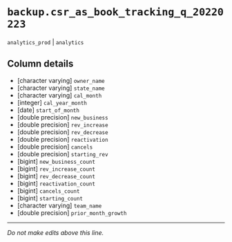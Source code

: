 # `backup.csr_as_book_tracking_q_20220223`
`analytics_prod` | `analytics`

## Column details
* [character varying] `owner_name`
* [character varying] `state_name`
* [character varying] `cal_month`
* [integer]   `cal_year_month`
* [date]      `start_of_month`
* [double precision] `new_business`
* [double precision] `rev_increase`
* [double precision] `rev_decrease`
* [double precision] `reactivation`
* [double precision] `cancels`
* [double precision] `starting_rev`
* [bigint]    `new_business_count`
* [bigint]    `rev_increase_count`
* [bigint]    `rev_decrease_count`
* [bigint]    `reactivation_count`
* [bigint]    `cancels_count`
* [bigint]    `starting_count`
* [character varying] `team_name`
* [double precision] `prior_month_growth`

-------------------------------------------------------------------------------
*Do not make edits above this line.*
